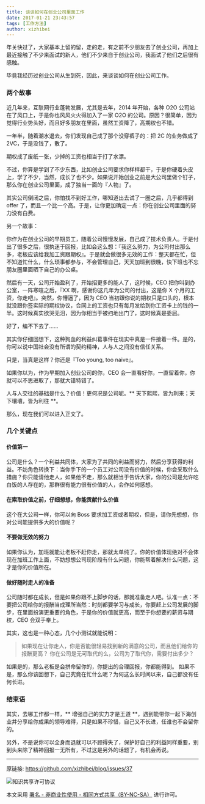 ```yaml
---
title: 谈谈如何在创业公司里面工作
date: 2017-01-21 23:43:57
tags: [工作方法]
author: xizhibei
---
```

年关快过了，大家基本上留的留，走的走，有之前不少朋友去了创业公司，再加上最近接触了不少来面试的新人，他们不少来自于创业公司，我面试了他们之后很有感触。

毕竟我经历过创业公司从生到死，因此，来谈谈如何在创业公司工作。

### 两个故事
近几年来，互联网行业蓬勃发展，尤其是去年，2014 年开始，各种 O2O 公司站在了风口上，于是你也风风火火得加入了一家 O2O 的公司。原因？很简单，因为觉得行业势头好，而且好多朋友在里面，虽然工资降了，高期权也不错。

一年半，随着潮水退去，你们发现自己成了那个没穿裤子的：把 2C 的业务做成了 2VC，于是没钱了，散了。

期权成了废纸一张，少掉的工资也相当于打了水漂。

不过，你算是学到了不少东西，比如创业公司要求你样样都干，于是你硬着头皮上，学了不少，当然，成长了也不少。如果说开始创业之前是大公司里做个钉子，那么你在创业公司里面，成了独当一面的『人物』了。

其实公司倒闭之后，你怕找不到好工作，哪知道出去试了一圈之后，几乎都得到 offer 了，而且一个比一个高。于是，让你更加确定一点：你在创业公司里面的努力没有白费。

另一个故事：

你作为在创业公司的早期员工，随着公司慢慢发展，自己成了技术负责人。于是付出了很多之后，很执迷于回报，比如会这么想：『我这么努力，为公司付出那么多，老板应该给我加工资跟期权』。于是就会做很多无效的工作：整天都在忙，但不知道忙什么，什么琐事都参与，不会管理自己，天天加班到很晚，快下班也不忘朋友圈里面晒下自己的办公桌。

然后有一天，公司开始盈利了，开始招更多的能人了，这时候，CEO 把你叫到办公室，一阵寒暄之后，『XX 啊，感谢你这几年为公司的付出，这是你 X 个月的工资，你走吧』。突然，你懵逼了，因为 CEO 当初跟你说的期权只是口头的，根本就没跟你签实际的期权协议，合同上的工资也只有每月发给到你工资卡上的钱的一半。这时候真实欲哭无泪，因为你相当于被扫地出门了，这时候真是委屈。

好了，编不下去了……

其实你仔细回想下，这种狗血的利益纠葛事件在现实中真是一件接着一件。是的，你可以说中国社会没有所谓的契约精神，人与人之间没有信任关系。

只是，当真是这样？你还是『Too young, too naive』。

如果你以为，作为早期加入创业公司的你，CEO 会一直看好你，一直留着你，你就可以不思进取了，那就大错特错了。

人与人交往的基础是什么？价值！更何况是公司呢。** 天下熙熙，皆为利来；天下壤壤，皆为利往 **。

那么，现在我们可以进入正文了。

### 几个关键点

#### 价值第一
公司是什么？一个利益共同体，大家为了共同的利益而努力，然后分享获得的利益。不妨角色转换下：当你手下的一个员工对公司没有价值的时候，你会采取什么措施？你只能请他走人，如果他不走，那么就相当于告诉大家，你的公司是允许吃白饭的人存在的，那群很有能力很有价值的人，会作如何感想。

#### 在索取价值之前，仔细想想，你能贡献什么价值
这个在大公司一样，你可以向 Boss 要求加工资或者期权，但是，请你先想想，你对公司能提供多大的价值呢？

#### 不要做无效的努力
如果你认为，加班就能让老板不赶你走，那就太单纯了。你的价值体现绝对不会体现在加班工作上面，不妨想想公司现阶段有什么问题，你能帮着解决什么问题，这才是你的价值所在。

#### 做好随时走人的准备
公司随时都在成长，但是如果你跟不上脚步的话，那就准备走人吧。认准一点：不要把公司给你的报酬当成理所当然：时刻都要学习与成长，你要赶上公司发展的脚步，在里面扮演更重要的角色，于是你的价值就更高，而至于你想要的薪资与期权，CEO 会双手奉上。

其实，这也是一种心态，几个小测试就能说明：

> 如果现在让你走人，你是否能很轻易找到新的满意的公司，而且他们给你的报酬更高？
> 你在公司是无可取代的么，公司为了取代你，需要付出多少？

如果是的，那么老板是会拼命留你的，你提出的合理回报，你都能得到。
如果不是，那么你该回想下，自己究竟在忙什么呢？为何这么长时间以来，自己都没有任何长进。



### 结束语
其实，去哪工作都一样，** 增强自己的实力才是王道 **，遇到能带你一起下海创业并分享给你成果的领导难得，只是如果不珍惜，自己又不长进，任谁也不会留你的。

另外，不是说你可以全身而退就可以不顾得失了，保护好自己的利益同样重要，别到头来除了精神回报一无所有，不过这是另外的话题了，有机会再说。


***
原链接: https://github.com/xizhibei/blog/issues/37

![知识共享许可协议](https://i.creativecommons.org/l/by-nc-sa/4.0/88x31.png "署名 - 非商业性使用 - 相同方式共享（BY-NC-SA）")

本文采用 [署名 - 非商业性使用 - 相同方式共享（BY-NC-SA）](https://creativecommons.org/licenses/by-nc-sa/4.0/deed.zh) 进行许可。
